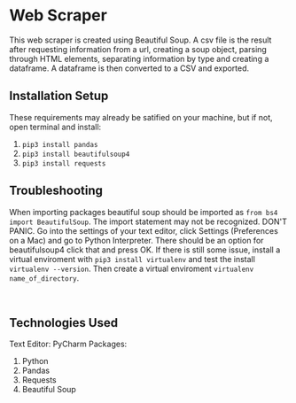 # Web Scraper

This web scraper is created using Beautiful Soup. A csv file is the result after requesting information from a url, creating a soup object, parsing through HTML elements, separating information by type and creating a dataframe. A dataframe is then converted to a CSV and exported.

## Installation Setup

These requirements may already be satified on your machine, but if not, open terminal and install:
1. `pip3 install pandas`
2. `pip3 install beautifulsoup4`
3. `pip3 install requests`

## Troubleshooting

When importing packages beautiful soup should be imported as `from bs4 import BeautifulSoup`. The import statement may not be recognized. DON'T PANIC. Go into the settings of your text editor, click Settings (Preferences on a Mac) and go to Python Interpreter. There should be an option for beautifulsoup4 click that and press OK. If there is still some issue, install a virtual enviroment with `pip3 install virtualenv` and test the install `virtualenv --version`. Then create a virtual enviroment `virtualenv name_of_directory`.

<img src='https://github.com/ryreadme/web-scraper/blob/master/Settings_Preferences.png' alt=''>
<img src='https://github.com/ryreadme/web-scraper/blob/master/Python_Interpreter.png' alt=''>

## Technologies Used

Text Editor: PyCharm
Packages:

1. Python
2. Pandas
3. Requests
4. Beautiful Soup

<img src='https://github.com/ryreadme/web-scraper/blob/master/applications.csv' alt=''>
